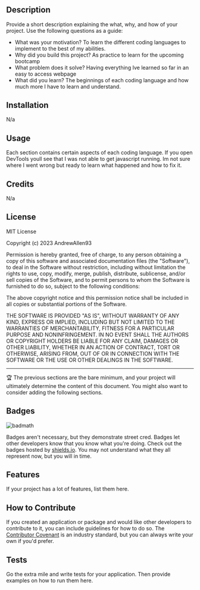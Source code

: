 # <Prework Study Guide Webpage>

## Description

Provide a short description explaining the what, why, and how of your project. Use the following questions as a guide:

- What was your motivation? To learn the different coding languages to implement to the best of my abilities.
- Why did you build this project? As practice to learn for the upcoming bootcamp
- What problem does it solve? Having everything Ive learned so far in an easy to access webpage
- What did you learn? The beginnings of each coding language and how much more I have to learn and understand. 


## Installation

N/a

## Usage

Each section contains certain aspects of each coding language. If you open DevTools youll see that I was not able to get javascript running. Im not sure where I went wrong but ready to learn what happened and how to fix it.



## Credits

N/a

## License

MIT License

Copyright (c) 2023 AndrewAllen93

Permission is hereby granted, free of charge, to any person obtaining a copy
of this software and associated documentation files (the "Software"), to deal
in the Software without restriction, including without limitation the rights
to use, copy, modify, merge, publish, distribute, sublicense, and/or sell
copies of the Software, and to permit persons to whom the Software is
furnished to do so, subject to the following conditions:

The above copyright notice and this permission notice shall be included in all
copies or substantial portions of the Software.

THE SOFTWARE IS PROVIDED "AS IS", WITHOUT WARRANTY OF ANY KIND, EXPRESS OR
IMPLIED, INCLUDING BUT NOT LIMITED TO THE WARRANTIES OF MERCHANTABILITY,
FITNESS FOR A PARTICULAR PURPOSE AND NONINFRINGEMENT. IN NO EVENT SHALL THE
AUTHORS OR COPYRIGHT HOLDERS BE LIABLE FOR ANY CLAIM, DAMAGES OR OTHER
LIABILITY, WHETHER IN AN ACTION OF CONTRACT, TORT OR OTHERWISE, ARISING FROM,
OUT OF OR IN CONNECTION WITH THE SOFTWARE OR THE USE OR OTHER DEALINGS IN THE
SOFTWARE.

---

🏆 The previous sections are the bare minimum, and your project will ultimately determine the content of this document. You might also want to consider adding the following sections.

## Badges

![badmath](https://img.shields.io/github/languages/top/nielsenjared/badmath)

Badges aren't necessary, but they demonstrate street cred. Badges let other developers know that you know what you're doing. Check out the badges hosted by [shields.io](https://shields.io/). You may not understand what they all represent now, but you will in time.

## Features

If your project has a lot of features, list them here.

## How to Contribute

If you created an application or package and would like other developers to contribute to it, you can include guidelines for how to do so. The [Contributor Covenant](https://www.contributor-covenant.org/) is an industry standard, but you can always write your own if you'd prefer.

## Tests

Go the extra mile and write tests for your application. Then provide examples on how to run them here.
